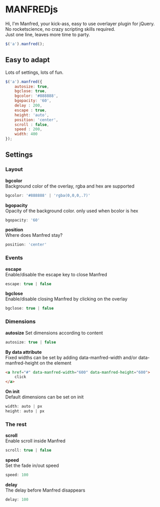 # MANFREDjs


Hi, I'm Manfred, your kick-ass, easy to use overlayer plugin for jQuery.  
No rocketscience, no crazy scripting skills required.   
Just one line, leaves more time to party.

```javascript
$('a').manfred();
```


## Easy to adapt

Lots of settings, lots of fun.  

```javascript
$('a').manfred({
	autosize: true,
	bgclose: true,
    bgcolor: '#888888',
    bgopacity: '60',
    delay : 200,
	escape : true,
	height: 'auto',
	position: 'center',
	scroll : false,
	speed : 200,
	width: 400
});
```
## Settings
### Layout
**bgcolor**  
Background color of the overlay, rgba and hex are supported

```javascript
bgcolor: '#888888' | 'rgba(0,0,0,.7)'
```
**bgopacity**  
Opacity of the background color. only used when bcolor is hex

```javascript
bgopacity: '60'
```

**position**  
Where does Manfred stay?

```javascript
position: 'center'
```

### Events 
**escape**  
Enable/disable the escape key to close Manfred

```javascript
escape: true | false
```

**bgclose**  
Enable/disable closing Manfred by clicking on the overlay

```javascript
bgclose: true | false
```

### Dimensions
**autosize**
Set dimensions according to content

```javascript
autosize: true | false
```

**By data attribute**  
Fixed widths can be set by adding data-manfred-width and/or data-manfred-height on the element

```html
<a href="#" data-manfred-width="600" data-manfred-height="600">
	click
</a>
```

**On init**  
Default dimensions can be set on init

```javascript
width: auto | px
height: auto | px
```

### The rest
**scroll**  
Enable scroll inside Manfred

```javascript
scroll: true | false
```

**speed**  
Set the fade in/out speed

```javascript
speed: 100
```

**delay**  
The delay before Manfred disappears

```javascript
delay: 100
```